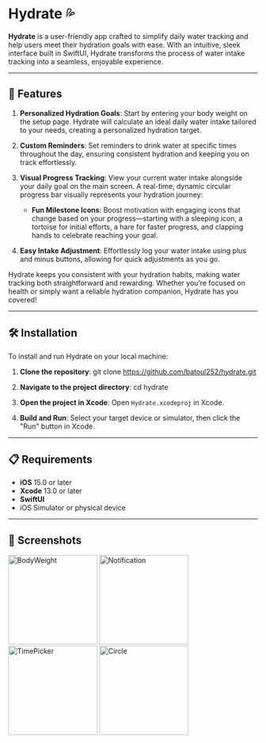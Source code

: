 
# Hydrate 💦

**Hydrate** is a user-friendly app crafted to simplify daily water tracking and help users meet their hydration goals with ease. With an intuitive, sleek interface built in SwiftUI, Hydrate transforms the process of water intake tracking into a seamless, enjoyable experience.

---

## 🚀 Features

1. **Personalized Hydration Goals**: Start by entering your body weight on the setup page. Hydrate will calculate an ideal daily water intake tailored to your needs, creating a personalized hydration target.

2. **Custom Reminders**: Set reminders to drink water at specific times throughout the day, ensuring consistent hydration and keeping you on track effortlessly.

3. **Visual Progress Tracking**: View your current water intake alongside your daily goal on the main screen. A real-time, dynamic circular progress bar visually represents your hydration journey:
   - **Fun Milestone Icons**: Boost motivation with engaging icons that change based on your progress—starting with a sleeping icon, a tortoise for initial efforts, a hare for faster progress, and clapping hands to celebrate reaching your goal.

4. **Easy Intake Adjustment**: Effortlessly log your water intake using plus and minus buttons, allowing for quick adjustments as you go.

Hydrate keeps you consistent with your hydration habits, making water tracking both straightforward and rewarding. Whether you’re focused on health or simply want a reliable hydration companion, Hydrate has you covered!

---

## 🛠 Installation

To install and run Hydrate on your local machine:

1. **Clone the repository**: git clone https://github.com/batoul252/hydrate.git
  
2. **Navigate to the project directory**:
   cd hydrate
   
4. **Open the project in Xcode**: Open `Hydrate.xcodeproj` in Xcode.

5. **Build and Run**: Select your target device or simulator, then click the "Run" button in Xcode.

---

## 📋 Requirements

- **iOS** 15.0 or later
- **Xcode** 13.0 or later
- **SwiftUI**
- iOS Simulator or physical device

---

## 📸 Screenshots

<p float="left">
  <img width="180" alt="BodyWeight" src="https://github.com/user-attachments/assets/59cdf78b-b60d-4b07-bb69-450ab5b63959">
  <img width="180" alt="Notification" src="https://github.com/user-attachments/assets/d31773a3-ad28-40d8-9c60-8369e2050d9b">
  <img width="180" alt="TimePicker" src="https://github.com/user-attachments/assets/81e717a5-95cf-41d7-b3a8-0aba544694af">
  <img width="180" alt="Circle" src="https://github.com/user-attachments/assets/55371330-97ce-475f-ae4a-3edbcf7cfd49">
</p>



